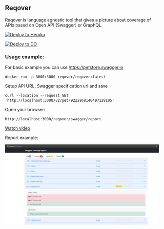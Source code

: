 ## Reqover

Reqover is language agnostic tool that gives a picture about coverage of APIs based on Open API (Swagger) or GraphQL.

[![Deploy to Heroku](https://www.herokucdn.com/deploy/button.png)](https://heroku.com/deploy)

[![Deploy to DO](https://www.deploytodo.com/do-btn-blue-ghost.svg)](https://cloud.digitalocean.com/apps/new?repo=https://github.com/reqover/docs/tree/main)

### Usage example:

For basic example you can use https://petstore.swagger.io

```
docker run -p 3000:3000 reqover/reqover:latest
```

Setup API URL, Swagger specification url and save

```
curl --location --request GET 'http://localhost:3000/v2/pet/9222968140497128105'
```

Open your browser:

```
http://localhost:3000/reqover/swagger/report
```

[Watch video](http://www.youtube.com/watch?v=YlAOJg_WGr4)

Report example:

![Swagger Coverage Report](.github/cov.png)
